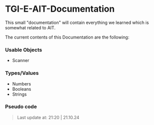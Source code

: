 # TGI-E-AIT-Documentation
This small "documentation" will contain everything we learned which is somewhat related to AIT.

The current contents of this Documentation are the following:

### Usable Objects
- Scanner

### Types/Values
- Numbers
- Booleans
- Strings

### Pseudo code

> Last update at: 21:20 | 21.10.24
